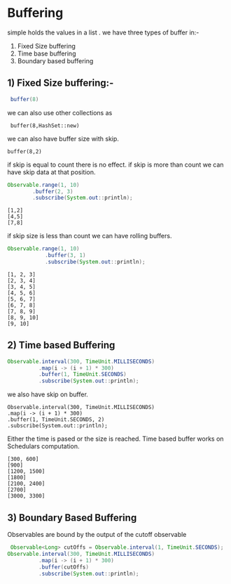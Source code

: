 
# Buffering
simple holds the values in a list .
we have three types of buffer in:-
 1) Fixed Size buffering
 2) Time base buffering
 3) Boundary based buffering

## 1) Fixed Size buffering:-
``` java
 buffer(8)
```
we can also use other collections as
```
 buffer(8,HashSet::new)
```
we can also have buffer size with skip.
```
buffer(8,2)
```
if skip is equal to count there is no effect.
if skip is more than count we can have  skip data at that position.
``` java
Observable.range(1, 10)
		.buffer(2, 3)
		.subscribe(System.out::println);
```

```
[1,2]
[4,5]
[7,8]
```

if skip size is less than count we can have rolling buffers.
``` java
Observable.range(1, 10)
			.buffer(3, 1)
			.subscribe(System.out::println);
```

```
[1, 2, 3]
[2, 3, 4]
[3, 4, 5]
[4, 5, 6]
[5, 6, 7]
[6, 7, 8]
[7, 8, 9]
[8, 9, 10]
[9, 10]
```

## 2) Time based Buffering
```java
Observable.interval(300, TimeUnit.MILLISECONDS)
		  .map(i -> (i + 1) * 300)
		  .buffer(1, TimeUnit.SECONDS)
		  .subscribe(System.out::println);
```

we also have skip on buffer.
```
Observable.interval(300, TimeUnit.MILLISECONDS)
.map(i -> (i + 1) * 300)
.buffer(1, TimeUnit.SECONDS, 2)
.subscribe(System.out::println);

```

Either the time is pased or the size is reached.
Time based buffer works on Schedulars computation.

```
[300, 600]
[900]
[1200, 1500]
[1800]
[2100, 2400]
[2700]
[3000, 3300]
```

## 3) Boundary Based Buffering
 Observables are bound by the output of the cutoff observable
```java
 Observable<Long> cutOffs = Observable.interval(1, TimeUnit.SECONDS);
Observable.interval(300, TimeUnit.MILLISECONDS)
		  .map(i -> (i + 1) * 300)
		  .buffer(cutOffs)
		  .subscribe(System.out::println);
```